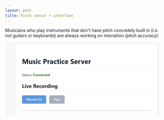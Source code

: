 ```yaml
---
layout: post
title: Pitch sensor + interface
---
```


Musicians who play instruments that don't have pitch concretely built in (i.e. not guitars or keyboards) are always working on intonation (pitch accuracy). 

![](\assets\images\pitch-sensor-interface\Capture1.png)